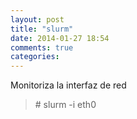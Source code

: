 ```yaml
---
layout: post
title: "slurm"
date: 2014-01-27 18:54
comments: true
categories: 
---
```

Monitoriza la interfaz de red 

>\# slurm -i eth0 


